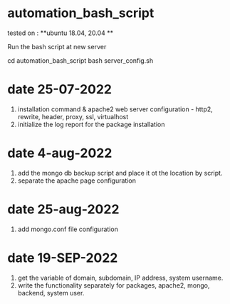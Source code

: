 # automation_bash_script
tested on : **ubuntu 18.04, 20.04 **

Run the bash script at new server 

cd automation_bash_script
bash server_config.sh

# date 25-07-2022
  1. installation command & apache2 web server configuration - http2, rewrite, header, proxy, ssl, virtualhost
  2. initialize the log report for the package installation

# date 4-aug-2022
  1. add the mongo db backup script and place it ot the location by script.
  2. separate the apache page configuration

# date 25-aug-2022
  1. add mongo.conf file configuration

# date 19-SEP-2022
  1. get the variable of domain, subdomain, IP address, system username.
  2. write the functionality separately for packages, apache2, mongo, backend, system user.
